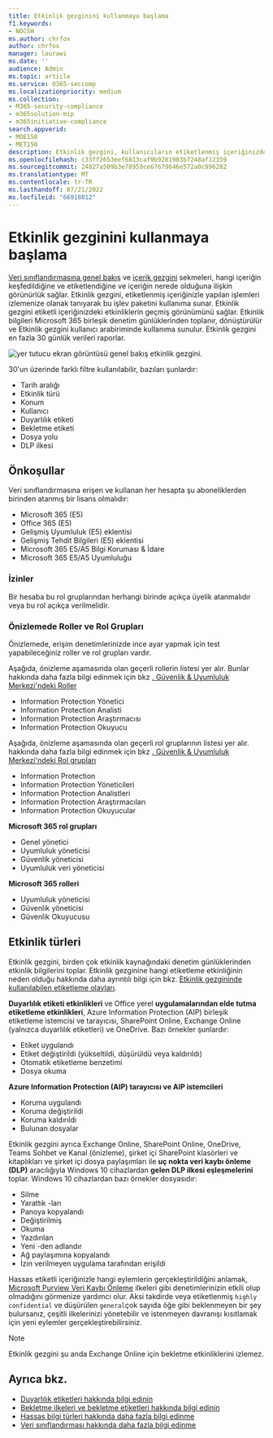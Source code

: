 ```yaml
---
title: Etkinlik gezginini kullanmaya başlama
f1.keywords:
- NOCSH
ms.author: chrfox
author: chrfox
manager: laurawi
ms.date: ''
audience: Admin
ms.topic: article
ms.service: O365-seccomp
ms.localizationpriority: medium
ms.collection:
- M365-security-compliance
- m365solution-mip
- m365initiative-compliance
search.appverid:
- MOE150
- MET150
description: Etkinlik gezgini, kullanıcıların etiketlenmiş içeriğinizde yaptıkları eylemleri görmenizi ve filtrelemenizi sağlar.
ms.openlocfilehash: c33ff2653eef6813caf9b9281903b7248af12359
ms.sourcegitcommit: 24827a509b3e78959ce67679646e572a0c996282
ms.translationtype: MT
ms.contentlocale: tr-TR
ms.lasthandoff: 07/21/2022
ms.locfileid: "66918012"
---
```

# <a name="get-started-with-activity-explorer"></a>Etkinlik gezginini kullanmaya başlama

[Veri sınıflandırmasına genel bakış](data-classification-overview.md) ve [içerik gezgini](data-classification-content-explorer.md) sekmeleri, hangi içeriğin keşfedildiğine ve etiketlendiğine ve içeriğin nerede olduğuna ilişkin görünürlük sağlar. Etkinlik gezgini, etiketlenmiş içeriğinizle yapılan işlemleri izlemenize olanak tanıyarak bu işlev paketini kullanıma sunar. Etkinlik gezgini etiketli içeriğinizdeki etkinliklerin geçmiş görünümünü sağlar. Etkinlik bilgileri Microsoft 365 birleşik denetim günlüklerinden toplanır, dönüştürülür ve Etkinlik gezgini kullanıcı arabiriminde kullanıma sunulur. Etkinlik gezgini en fazla 30 günlük verileri raporlar.

![yer tutucu ekran görüntüsü genel bakış etkinlik gezgini.](../media/data-classification-activity-explorer-1.png)

30'un üzerinde farklı filtre kullanılabilir, bazıları şunlardır:

- Tarih aralığı
- Etkinlik türü
- Konum
- Kullanıcı
- Duyarlılık etiketi
- Bekletme etiketi
- Dosya yolu
- DLP ilkesi



## <a name="prerequisites"></a>Önkoşullar

Veri sınıflandırmasına erişen ve kullanan her hesapta şu aboneliklerden birinden atanmış bir lisans olmalıdır:

- Microsoft 365 (E5)
- Office 365 (E5)
- Gelişmiş Uyumluluk (E5) eklentisi
- Gelişmiş Tehdit Bilgileri (E5) eklentisi
- Microsoft 365 E5/A5 Bilgi Koruması & İdare
- Microsoft 365 E5/A5 Uyumluluğu

### <a name="permissions"></a>İzinler

Bir hesaba bu rol gruplarından herhangi birinde açıkça üyelik atanmalıdır veya bu rol açıkça verilmelidir.

### <a name="roles-and-role-groups-in-preview"></a>Önizlemede Roller ve Rol Grupları

Önizlemede, erişim denetimlerinizde ince ayar yapmak için test yapabileceğiniz roller ve rol grupları vardır.

Aşağıda, önizleme aşamasında olan geçerli rollerin listesi yer alır. Bunlar hakkında daha fazla bilgi edinmek için bkz [. Güvenlik & Uyumluluk Merkezi'ndeki Roller](../security/office-365-security/permissions-in-the-security-and-compliance-center.md#roles-in-the-security--compliance-center)

- Information Protection Yönetici
- Information Protection Analisti
- Information Protection Araştırmacısı
- Information Protection Okuyucu

Aşağıda, önizleme aşamasında olan geçerli rol gruplarının listesi yer alır. hakkında daha fazla bilgi edinmek için bkz [. Güvenlik & Uyumluluk Merkezi'ndeki Rol grupları](../security/office-365-security/permissions-in-the-security-and-compliance-center.md#role-groups-in-the-security--compliance-center)

- Information Protection
- Information Protection Yöneticileri
- Information Protection Analistleri
- Information Protection Araştırmacıları
- Information Protection Okuyucular

<!--
> [!IMPORTANT]
> Access to Activity explorer via the Security reader or Device Management role groups or other has been removed-->

**Microsoft 365 rol grupları**

- Genel yönetici
- Uyumluluk yöneticisi
- Güvenlik yöneticisi
- Uyumluluk veri yöneticisi

**Microsoft 365 rolleri**

- Uyumluluk yöneticisi
- Güvenlik yöneticisi
- Güvenlik Okuyucusu

## <a name="activity-types"></a>Etkinlik türleri

Etkinlik gezgini, birden çok etkinlik kaynağındaki denetim günlüklerinden etkinlik bilgilerini toplar. Etkinlik gezginine hangi etiketleme etkinliğinin neden olduğu hakkında daha ayrıntılı bilgi için bkz. [Etkinlik gezgininde kullanılabilen etiketleme olayları](data-classification-activity-explorer-available-events.md).

**Duyarlılık etiketi etkinlikleri** ve Office yerel **uygulamalarından elde tutma etiketleme etkinlikleri**, Azure Information Protection (AIP) birleşik etiketleme istemcisi ve tarayıcısı, SharePoint Online, Exchange Online (yalnızca duyarlılık etiketleri) ve OneDrive. Bazı örnekler şunlardır:

- Etiket uygulandı
- Etiket değiştirildi (yükseltildi, düşürüldü veya kaldırıldı)
- Otomatik etiketleme benzetimi
- Dosya okuma

**Azure Information Protection (AIP) tarayıcısı ve AIP istemcileri**

- Koruma uygulandı
- Koruma değiştirildi
- Koruma kaldırıldı
- Bulunan dosyalar

Etkinlik gezgini ayrıca Exchange Online, SharePoint Online, OneDrive, Teams Sohbet ve Kanal (önizleme), şirket içi SharePoint klasörleri ve kitaplıkları ve şirket içi dosya paylaşımları ile **uç nokta veri kaybı önleme (DLP)** aracılığıyla Windows 10 cihazlardan **gelen DLP ilkesi eşleşmelerini** toplar. Windows 10 cihazlardan bazı örnekler dosyasıdır:

- Silme
- Yarattık -ları
- Panoya kopyalandı
- Değiştirilmiş
- Okuma
- Yazdırılan
- Yeni -den adlandır
- Ağ paylaşımına kopyalandı
- İzin verilmeyen uygulama tarafından erişildi 

Hassas etiketli içeriğinizle hangi eylemlerin gerçekleştirildiğini anlamak, [Microsoft Purview Veri Kaybı Önleme](dlp-learn-about-dlp.md) ilkeleri gibi denetimlerinizin etkili olup olmadığını görmenize yardımcı olur. Aksi takdirde veya etiketlenmiş `highly confidential` ve düşürülen `general`çok sayıda öğe gibi beklenmeyen bir şey bulursanız, çeşitli ilkelerinizi yönetebilir ve istenmeyen davranışı kısıtlamak için yeni eylemler gerçekleştirebilirsiniz.

> [!NOTE]
> Etkinlik gezgini şu anda Exchange Online için bekletme etkinliklerini izlemez.

## <a name="see-also"></a>Ayrıca bkz.

- [Duyarlılık etiketleri hakkında bilgi edinin](sensitivity-labels.md)
- [Bekletme ilkeleri ve bekletme etiketleri hakkında bilgi edinin](retention.md)
- [Hassas bilgi türleri hakkında daha fazla bilgi edinme](sensitive-information-type-learn-about.md)
- [Veri sınıflandırması hakkında daha fazla bilgi edinme](data-classification-overview.md)
